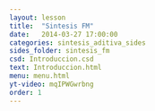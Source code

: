 ```yaml
---
layout: lesson
title:  "Sintesis FM"
date:   2014-03-27 17:00:00
categories: sintesis_aditiva_sides
sides_folder: sintesis_fm
csd: Introduccion.csd
text: Introduccion.html
menu: menu.html
yt-video: mqIPWGwrbng
order: 1
---
```


